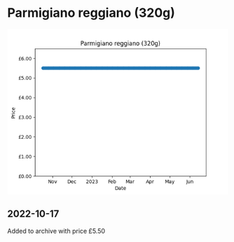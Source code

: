 # Parmigiano reggiano (320g)
![](charts/product-98385011.png)
## 2022-10-17
Added to archive with price £5.50